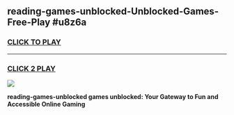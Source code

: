 
## reading-games-unblocked-Unblocked-Games-Free-Play #u8z6a
<h3>
<a href="https://us.freeplayer.one?title=reading-games-unblocked&ref=9M">CLICK TO PLAY</a></h3>
<hr>

<h3>
<a href="https://us.freeplayer.one?title=reading-games-unblocked&ref=9M">CLICK 2 PLAY</a>
  
</h3>

<a href="https://us.freeplayer.one?title=reading-games-unblocked&ref=9M"><img src="https://clearcache.store/games.png"></a>


**reading-games-unblocked games unblocked: Your Gateway to Fun and Accessible Online Gaming**
